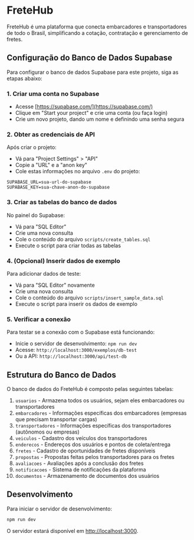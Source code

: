 # FreteHub

FreteHub é uma plataforma que conecta embarcadores e transportadores de todo o Brasil, simplificando a cotação, contratação e gerenciamento de fretes.

## Configuração do Banco de Dados Supabase

Para configurar o banco de dados Supabase para este projeto, siga as etapas abaixo:

### 1. Criar uma conta no Supabase

- Acesse [https://supabase.com/](https://supabase.com/)
- Clique em "Start your project" e crie uma conta (ou faça login)
- Crie um novo projeto, dando um nome e definindo uma senha segura

### 2. Obter as credenciais de API

Após criar o projeto:
- Vá para "Project Settings" > "API"
- Copie a "URL" e a "anon key" 
- Cole estas informações no arquivo `.env` do projeto:

```
SUPABASE_URL=sua-url-do-supabase
SUPABASE_KEY=sua-chave-anon-do-supabase
```

### 3. Criar as tabelas do banco de dados

No painel do Supabase:
- Vá para "SQL Editor"
- Crie uma nova consulta
- Cole o conteúdo do arquivo `scripts/create_tables.sql`
- Execute o script para criar todas as tabelas

### 4. (Opcional) Inserir dados de exemplo

Para adicionar dados de teste:
- Vá para "SQL Editor" novamente
- Crie uma nova consulta
- Cole o conteúdo do arquivo `scripts/insert_sample_data.sql`
- Execute o script para inserir os dados de exemplo

### 5. Verificar a conexão

Para testar se a conexão com o Supabase está funcionando:
- Inicie o servidor de desenvolvimento: `npm run dev`
- Acesse: `http://localhost:3000/exemplos/db-test`
- Ou a API: `http://localhost:3000/api/test-db`

## Estrutura do Banco de Dados

O banco de dados do FreteHub é composto pelas seguintes tabelas:

1. `usuarios` - Armazena todos os usuários, sejam eles embarcadores ou transportadores
2. `embarcadores` - Informações específicas dos embarcadores (empresas que precisam transportar cargas)
3. `transportadores` - Informações específicas dos transportadores (autônomos ou empresas)
4. `veiculos` - Cadastro dos veículos dos transportadores
5. `enderecos` - Endereços dos usuários e pontos de coleta/entrega
6. `fretes` - Cadastro de oportunidades de fretes disponíveis
7. `propostas` - Propostas feitas pelos transportadores para os fretes
8. `avaliacoes` - Avaliações após a conclusão dos fretes
9. `notificacoes` - Sistema de notificações da plataforma
10. `documentos` - Armazenamento de documentos dos usuários

## Desenvolvimento

Para iniciar o servidor de desenvolvimento:

```bash
npm run dev
```

O servidor estará disponível em [http://localhost:3000](http://localhost:3000). 
